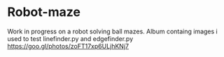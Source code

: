 # Robot-maze
Work in progress on a robot solving ball mazes.
Album containg images i used to test linefinder.py and edgefinder.py
https://goo.gl/photos/zoFT17xp6ULjhKNj7
